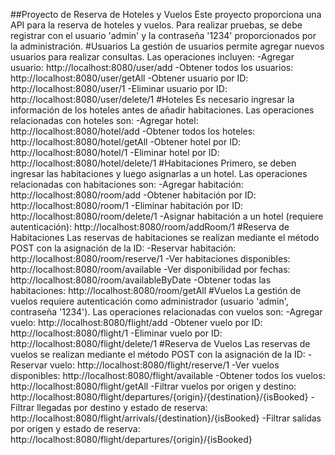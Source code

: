 ##Proyecto de Reserva de Hoteles y Vuelos Este proyecto proporciona una API para la reserva de hoteles y vuelos. Para realizar pruebas, se debe registrar con el usuario 'admin' y la contraseña '1234' proporcionados por la administración.
#Usuarios La gestión de usuarios permite agregar nuevos usuarios para realizar consultas. Las operaciones incluyen:
-Agregar usuario: http://localhost:8080/user/add 
-Obtener todos los usuarios: http://localhost:8080/user/getAll
 -Obtener usuario por ID: http://localhost:8080/user/1
 -Eliminar usuario por ID: http://localhost:8080/user/delete/1
#Hoteles Es necesario ingresar la información de los hoteles antes de añadir habitaciones. Las operaciones relacionadas con hoteles son:
-Agregar hotel: http://localhost:8080/hotel/add 
-Obtener todos los hoteles: http://localhost:8080/hotel/getAll
 -Obtener hotel por ID: http://localhost:8080/hotel/1
-Eliminar hotel por ID: http://localhost:8080/hotel/delete/1
#Habitaciones
Primero, se deben ingresar las habitaciones y luego asignarlas a un hotel. Las operaciones relacionadas con habitaciones son:
-Agregar habitación: http://localhost:8080/room/add
 -Obtener habitación por ID: http://localhost:8080/room/1 
-Eliminar habitación por ID: http://localhost:8080/room/delete/1
 -Asignar habitación a un hotel (requiere autenticación): http://localhost:8080/room/addRoom/1
#Reserva de Habitaciones Las reservas de habitaciones se realizan mediante el método POST con la asignación de la ID:
-Reservar habitación: http://localhost:8080/room/reserve/1 
-Ver habitaciones disponibles: http://localhost:8080/room/available 
-Ver disponibilidad por fechas: http://localhost:8080/room/availableByDate
 -Obtener todas las habitaciones: http://localhost:8080/room/getAll
#Vuelos La gestión de vuelos requiere autenticación como administrador (usuario 'admin', contraseña '1234'). Las operaciones relacionadas con vuelos son:
-Agregar vuelo: http://localhost:8080/flight/add 
-Obtener vuelo por ID: http://localhost:8080/flight/1 
-Eliminar vuelo por ID: http://localhost:8080/flight/delete/1
#Reserva de Vuelos Las reservas de vuelos se realizan mediante el método POST con la asignación de la ID:
-Reservar vuelo: http://localhost:8080/flight/reserve/1 
-Ver vuelos disponibles: http://localhost:8080/flight/available 
-Obtener todos los vuelos: http://localhost:8080/flight/getAll 
-Filtrar vuelos por origen y destino: http://localhost:8080/flight/departures/{origin}/{destination}/{isBooked} 
-Filtrar llegadas por destino y estado de reserva: http://localhost:8080/flight/arrivals/{destination}/{isBooked} 
-Filtrar salidas por origen y estado de reserva: http://localhost:8080/flight/departures/{origin}/{isBooked}
